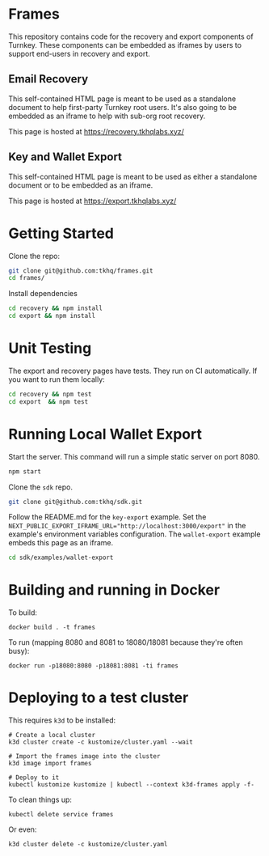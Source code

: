 # Frames

This repository contains code for the recovery and export components of Turnkey. These components can be embedded as iframes by users to support end-users in recovery and export.

## Email Recovery
This self-contained HTML page is meant to be used as a standalone document to help first-party Turnkey root users. It's also going to be embedded as an iframe to help with sub-org root recovery.

This page is hosted at https://recovery.tkhqlabs.xyz/

## Key and Wallet Export
This self-contained HTML page is meant to be used as either a standalone document or to be embedded as an iframe.

This page is hosted at https://export.tkhqlabs.xyz/

# Getting Started

Clone the repo:
```sh
git clone git@github.com:tkhq/frames.git
cd frames/
```

Install dependencies
```sh
cd recovery && npm install
cd export && npm install
```

# Unit Testing

The export and recovery pages have tests. They run on CI automatically. If you want to run them locally:
```sh
cd recovery && npm test
cd export  && npm test
```

# Running Local Wallet Export
Start the server. This command will run a simple static server on port 8080.
```sh
npm start
```

Clone the `sdk` repo.
```sh
git clone git@github.com:tkhq/sdk.git
```

Follow the README.md for the `key-export` example. Set the `NEXT_PUBLIC_EXPORT_IFRAME_URL="http://localhost:3000/export"` in the example's environment variables configuration. The `wallet-export` example embeds this page as an iframe.
```sh
cd sdk/examples/wallet-export
```

# Building and running in Docker

To build:
```
docker build . -t frames
```

To run (mapping 8080 and 8081 to 18080/18081 because they're often busy):
```
docker run -p18080:8080 -p18081:8081 -ti frames
```

# Deploying to a test cluster

This requires `k3d` to be installed:
```
# Create a local cluster
k3d cluster create -c kustomize/cluster.yaml --wait

# Import the frames image into the cluster
k3d image import frames

# Deploy to it
kubectl kustomize kustomize | kubectl --context k3d-frames apply -f-
```

To clean things up:
```
kubectl delete service frames
```

Or even:
```
k3d cluster delete -c kustomize/cluster.yaml
```
